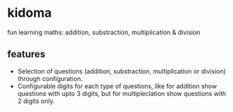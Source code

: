 # kidoma
fun learning maths: addition, substraction, multiplication &amp; division

## features
- Selection of questions (addition, substraction, multiplication or division) through configuration.
- Configurable digits for each type of questions, like for addition show questions with upto 3 digits, but for multipleclation show questions with 2 digits only.

